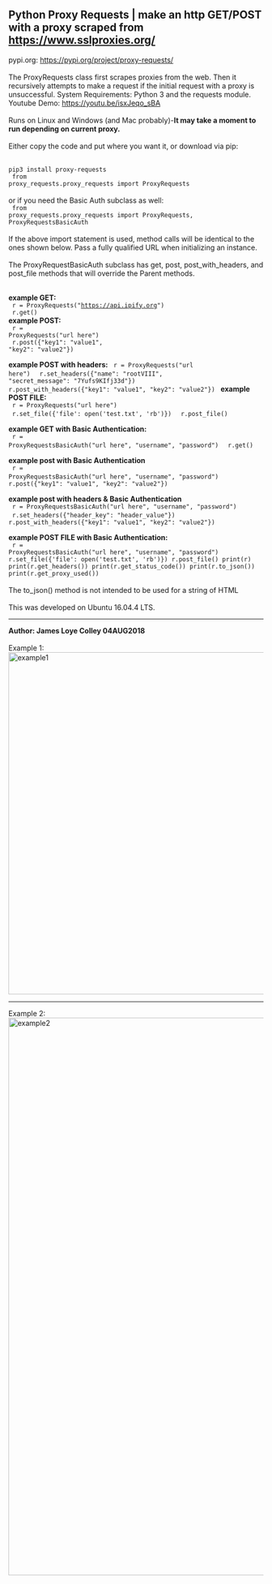 ## Python Proxy Requests | make an http GET/POST with a proxy scraped from https://www.sslproxies.org/
pypi.org: https://pypi.org/project/proxy-requests/
<br><br>
The ProxyRequests class first scrapes proxies from the web. Then it recursively attempts to make a request if the initial request with a proxy is unsuccessful. System Requirements: Python 3 and the requests module.
<br> Youtube Demo:  https://youtu.be/isxJeqo_sBA
<br><br>
Runs on Linux and Windows (and Mac probably)-<b>It may take a moment to run depending on current proxy.</b>
<br><br>
Either copy the code and put where you want it, or download via pip:
<br><br>
<code>
pip3 install proxy-requests
</code>
<br>
<code>
from proxy_requests.proxy_requests import ProxyRequests
</code>
<br><br>
or if you need the Basic Auth subclass as well:
<br>
<code>
from proxy_requests.proxy_requests import ProxyRequests, ProxyRequestsBasicAuth
</code>
<br><br>
If the above import statement is used, method calls will be identical to the ones shown below. Pass a fully qualified URL when initializing an instance.
<br><br>
The ProxyRequestBasicAuth subclass has get, post, post_with_headers, and post_file methods that will override the Parent methods.
<br><br>

<b>example GET:</b><br>
<code>
  r = ProxyRequests("https://api.ipify.org")
</code>
<br>
<code>
  r.get()
</code>
<br>
<b>example POST:</b><br>
<code>
  r = ProxyRequests("url here")
</code>
<br>
<code>
  r.post({"key1": "value1", "key2": "value2"})
</code>

<b>example POST with headers:</b>
<code>
  r = ProxyRequests("url here")
</code>
<code>
  r.set_headers({"name": "rootVIII", "secret_message": "7Yufs9KIfj33d"})
</code>
<code>
  r.post_with_headers({"key1": "value1", "key2": "value2"})
</code>
<b>example POST FILE:</b><br>
<code>
  r = ProxyRequests("url here")
</code>
<code>
  r.set_file({'file': open('test.txt', 'rb')})
</code>
<code>
  r.post_file()
</code>

<b>example GET with Basic Authentication:</b><br>
<code>
  r = ProxyRequestsBasicAuth("url here", "username", "password")
</code>
<code>
  r.get()
</code>

<b>example post with Basic Authentication</b><br>
<code>
  r = ProxyRequestsBasicAuth("url here", "username", "password")
</code>
<code>
  r.post({"key1": "value1", "key2": "value2"})
</code>

<b>example post with headers & Basic Authentication</b><br>
<code>
  r = ProxyRequestsBasicAuth("url here", "username", "password")
</code>
<code>
  r.set_headers({"header_key": "header_value"})
</code>
<code>
  r.post_with_headers({"key1": "value1", "key2": "value2"})
</code>

<b>example POST FILE with Basic Authentication:</b><br>
<code>
  r = ProxyRequestsBasicAuth("url here", "username", "password")
  r.set_file({'file': open('test.txt', 'rb')})
  r.post_file()
  print(r)
  print(r.get_headers())
  print(r.get_status_code())
  print(r.to_json())
  print(r.get_proxy_used())
</code>
<br><br>
The to_json() method is not intended to be used for a string of HTML
<br><br>
This was developed on Ubuntu 16.04.4 LTS.
<hr>
<b>Author: James Loye Colley  04AUG2018</b><br><br>
Example 1:<br>
<img src="https://github.com/rootVIII/proxy_requests/blob/master/example.png" alt="example1" height="675" width="950"><hr>
Example 2:<br>
<img src="https://github.com/rootVIII/proxy_requests/blob/master/example_post_with_headers.png" alt="example2" height="1100" width="950">
